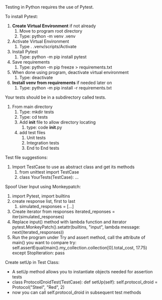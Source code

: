 Testing in Python requires the use of Pytest.

To install Pytest:
1. **Create Virtual Environment** if not already
    1. Move to program root directory
    2. Type: python -m venv .venv
2. Activate Virtual Environment
    1. Type . .venv/scripts/Activate
3. Install Pytest
    1. Type: python -m pip install pytest
4. Save requirements
    1. Type: python -m pip freeze > requirements.txt
5. When done using program, deactivate virtual environment
    1. Type: deactivate
6. **Install venv from requirements** if needed later on
    1. Type: python -m pip install -r requirements.txt

Your tests should be in a subdirectory called tests.
1. From main directory
    1. Type: mkdir tests
    2. Type: cd tests
    3. Add __init__ file to allow directory locating
        1. type: code __init__.py
    4. add test files
        1. Unit tests
        2. Integration tests
        3. End to End tests

Test file suggestions:
1. Import TestCase to use as abstract class and get its methods
    1. from unittest import TestCase
    2. class YourTests(TestCase):
        ...

Spoof User Input using Monkeypatch:
1. import Pytest, import builtins
2. create response list, first to last
    1. simulated_responses = [...]
3. Create iterator from responses
    iterated_reponses = iter(simulated_responses)
4. Replace input() method with lambda function and iterator
    pytest.MonkeyPatch().setattr(builtins, "input", lambda message: next(iterated_responses))
5. Run the program under Try and assert method, call the attribute of main() you want to compare
    try:
        self.assertEqual(main().my_collection.collection[0].total_cost, 17.75)
    except StopIteration:
    pass

Create setUp in Test Class:
* A setUp method allows you to instantiate objects needed for assertion tests
* class ProtocolDroidTest(TestCase):
    def setUp(self):
    self.protocol_droid = Protocol("Steel", "Red", 2)
* now you can call self.protocol_droid in subsequent test methods
